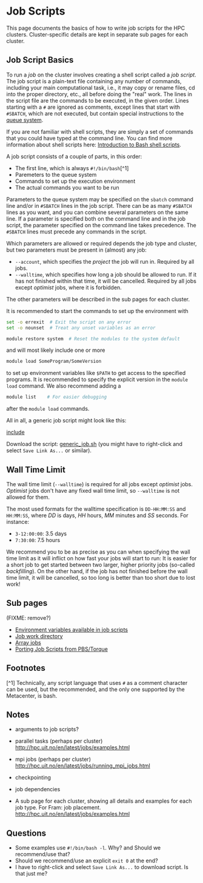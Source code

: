 # Job Scripts

This page documents the basics of how to write job scripts for the HPC clusters.
Cluster-specific details are kept in separate sub pages for each cluster.

## Job Script Basics

To run a _job_ on the cluster involves creating a shell script called
a _job script_.  The job script is a plain-text file containing any
number of commands, including your main computational task, i.e., it
may copy or rename files, cd into the proper directory, etc., all
before doing the "real" work.  The lines in the script file are the
commands to be executed, in the given order.  Lines starting with a
`#` are ignored as comments, except lines that start with `#SBATCH`,
which are not executed, but contain special instructions to the [queue
system](queue_system.md).

If you are not familiar with shell scripts, they are simply a set of
commands that you could have typed at the command line.  You can find
more information about shell scripts here: [Introduction to Bash shell
scripts](http://www.linuxconfig.org/Bash_scripting_Tutorial).

A job script consists of a couple of parts, in this order:

- The first line, which is always `#!/bin/bash`[^1]
- Paremeters to the queue system
- Commands to set up the execution environment
- The actual commands you want to be run

Parameters to the queue system may be specified on the `sbatch`
command line and/or in `#SBATCH` lines in the job script.  There can
be as many `#SBATCH` lines as you want, and you can combine several
parameters on the same line.  If a parameter is specified both on the
command line and in the job script, the parameter specified on the
command line takes precedence.  The `#SBATCH` lines must precede any
commands in the script.

Which parameters are allowed or required depends the job type and
cluster, but two parameters must be present in (almost) any job:

- `--account`, which specifies the *project* the job will run in.
  Required by all jobs.
- `--walltime`, which specifies how long a job should be allowed to
  run.  If it has not finished within that time, it will be cancelled.
  Required by all jobs except *optimist* jobs, where it is forbidden.

The other parameters will be described in the sub pages for each cluster.

It is recommended to start the commands to set up the environment with

```bash
set -o errexit  # Exit the script on any error
set -o nounset  # Treat any unset variables as an error

module restore system  # Reset the modules to the system default
```

and will most likely include one or more

```bash
module load SomeProgram/SomeVersion
```

to set up environment variables like `$PATH` to get access to the
specified programs.  It is recommended to specify the explicit version
in the `module load` command.  We also recommend adding a

```bash
module list    # For easier debugging
```

after the `module load` commands.

All in all, a generic job script might look like this:

[include](files/generic_job.sh)

Download the script: <a
href="files/generic_job.sh">generic_job.sh</a> (you might have
to right-click and select `Save Link As...` or similar).

## Wall Time Limit
The wall time limit (`--walltime`) is required for all jobs except
*optimist* jobs.  *Optimist* jobs don't have any fixed wall time
limit, so `--walltime` is not allowed for them.

The most used formats for the walltime specification is `DD-HH:MM:SS`
and `HH:MM:SS`, where *DD* is days, *HH* hours, *MM* minutes and *SS*
seconds.  For instance:

- `3-12:00:00`: 3.5 days
- `7:30:00`: 7.5 hours

We recommend you to be as precise as you can when specifying the wall
time limit as it will inflict on how fast your jobs will start to
run:  It is easier for a short job to get started between two larger,
higher priority jobs (so-called *backfilling*).  On the other hand, if
the job has not finished before the wall time limit, it will be
cancelled, so too long is better than too short due to lost work!

## Sub pages
(FIXME: remove?)

- [Environment variables available in job scripts](environment_variables.md)
- [Job work directory](work_directory.md)
- [Array jobs](array_jobs.md)
- [Porting Job Scripts from PBS/Torque](porting_from_pbs.md)

## Footnotes

[^1] Technically, any script language that uses `#` as a comment
character can be used, but the recommended, and the only one supported
by the Metacenter, is bash.

## Notes
  
- arguments to job scripts?

- parallel tasks (perhaps per cluster)
  http://hpc.uit.no/en/latest/jobs/examples.html

- mpi jobs (perhaps per cluster)
  http://hpc.uit.no/en/latest/jobs/running_mpi_jobs.html

- checkpointing

- job dependencies

- A sub page for each cluster, showing all details and examples for each job
  type.
  For Fram: job placement.
  http://hpc.uit.no/en/latest/jobs/examples.html

## Questions

- Some examples use `#!/bin/bash -l`.  Why? and Should we recommend/use
  that?
- Should we recommend/use an explicit `exit 0` at the end?
- I have to right-click and select `Save Link As...` to download
  script.  Is that just me?
